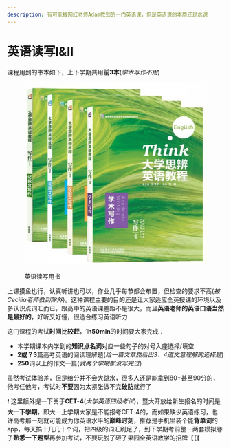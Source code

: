 ```yaml
---
description: 有可能被网红老师Adam教到的一门英语课，但是英语课的本质还是水课
---
```


# 英语读写Ⅰ&Ⅱ

课程用到的书本如下，上下学期共用**前3本**(_学术写作不用_)

<figure><img src="../../.gitbook/assets/EngRWBook.jpg" alt=""><figcaption><p>英语读写用书</p></figcaption></figure>

上课摸鱼也行，认真听讲也可以，作业几乎每节都会布置，但检查的要求不高(_被Cecilia老师教到除外_)。这种课程主要的目的还是让大家适应全英授课的环境以及多认识点词汇而已，跟高中的英语课差距不是很大，而且**英语老师的英语口语当然是最好的**，好听又好懂，很适合练习英语听力

这门课程的考试**时间比较赶**，**1h50min**的时间要大家完成：

* 本学期课本内学到的**知识点名词**对应一些句子的对号入座选择/填空
* **2或？3**篇高考英语的阅读理解题(_给一篇文章然后出3、4道文意理解的选择题_)
* **250**词以上的作文一篇(_我两个学期都没写完过_)

虽然考试体验差，但是给分并不会大跳水，很多人还是能拿到80+甚至90分的，他考任他考，考试时**不要**因为太紧张做不完**破防**就行了

❗ 这里额外提一下关于**CET-4**(_大学英语四级考试_)，暨大开放给新生报名的时间是**大一下学期**，即大一上学期大家是不能报考CET-4的，而如果缺少英语练习，也许高考那一刻就可能成为你英语水平的**巅峰时刻**，推荐是手机里装个能**背单词**的app，每天搞十几几十个词，把四级的词汇刷足了，到下学期考前整一两套模拟卷子**熟悉一下题型**再参加考试，不要玩脱了砸了果园全英语教学的招牌【【【
